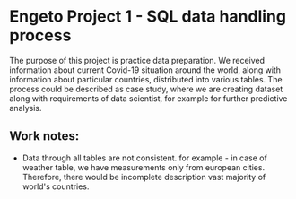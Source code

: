 # Engeto Project 1 - SQL data handling process

The purpose of this project is practice data preparation. We received information about current Covid-19 situation around the world, along with information about particular countries, distributed into various tables. The process could be described as case study, where we are creating dataset along with requirements of data scientist, for example for further predictive analysis.

## Work notes:

- Data through all tables are not consistent. for example - in case of weather table, we have measurements only from european cities. Therefore, there would be incomplete description vast majority of world's countries. 
